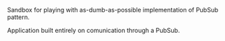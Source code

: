 Sandbox for playing with as-dumb-as-possible implementation of PubSub pattern.

Application built entirely on comunication through a PubSub.
